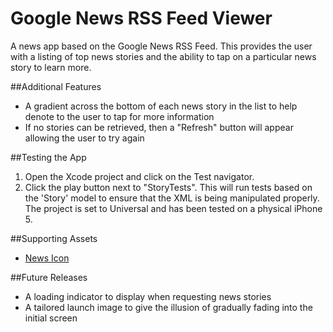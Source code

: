 # Google News RSS Feed Viewer
A news app based on the Google News RSS Feed. This provides the user with a listing of top news stories and the ability to tap on a particular news story to learn more.

##Additional Features
- A gradient across the bottom of each news story in the list to help denote to the user to tap for more information
- If no stories can be retrieved, then a "Refresh" button will appear allowing the user to try again

##Testing the App
1. Open the Xcode project and click on the Test navigator.
2. Click the play button next to "StoryTests".
This will run tests based on the 'Story' model to ensure that the XML is being manipulated properly. The project is set to Universal and has been tested on a physical iPhone 5.

##Supporting Assets
- [News Icon](http://www.iconarchive.com/show/mono-business-2-icons-by-custom-icon-design/news-icon.html)

##Future Releases
- A loading indicator to display when requesting news stories
- A tailored launch image to give the illusion of gradually fading into the initial screen
